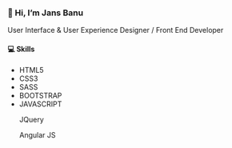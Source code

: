 <h3> 👋 Hi, I’m Jans Banu </h3>
<p>User Interface & User Experience Designer / Front End Developer</p>

<h4>💻 Skills</h4>
<ul>
  <li>HTML5</li>
  <li>CSS3</li>
  <li>SASS</li>
  <li>BOOTSTRAP</li>
  <li>JAVASCRIPT</li>
  <p>JQuery</p>
  <p>Angular JS</p>
</ul>


<!---
jansuxui/jansuxui is a ✨ special ✨ repository because its `README.md` (this file) appears on your GitHub profile.
You can click the Preview link to take a look at your changes.
--->

